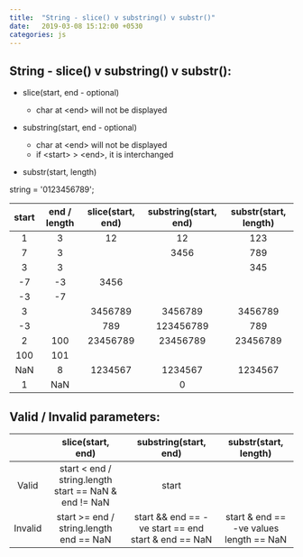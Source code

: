 ```yaml
---
title:  "String - slice() v substring() v substr()"
date:   2019-03-08 15:12:00 +0530
categories: js
---
```


## String - slice() v substring() v substr():

- slice(start, end - optional)
  - char at &lt;end&gt; will not be displayed

- substring(start, end - optional)
  - char at &lt;end&gt; will not be displayed
  - if &lt;start&gt; &gt; &lt;end&gt;, it is interchanged

- substr(start, length)


string = '0123456789';

| start | end / length | slice(start, end) | substring(start, end) | substr(start, length) |
|:-----:|:------------:|:-----------------:|:---------------------:|:---------------------:|
|   1   |       3      |         12        |           12          |          123          |
|   7   |       3      |                   |          3456         |          789          |
|   3   |       3      |                   |                       |          345          |
|   -7  |      -3      |        3456       |                       |                       |
|   -3  |      -7      |                   |                       |                       |
|   3   |              |      3456789      |        3456789        |        3456789        |
|   -3  |              |        789        |       123456789       |          789          |
|   2   |      100     |      23456789     |        23456789       |        23456789       |
|  100  |      101     |                   |                       |                       |
|  NaN  |       8      |      1234567      |        1234567        |        1234567        |
|   1   |      NaN     |                   |           0           |                       |


## Valid / Invalid parameters:

|         |                   slice(start, end)                   |                          substring(start, end)                          |                substr(start, length)               |
|:-------:|:-----------------------------------------------------:|:-----------------------------------------------------------------------:|:--------------------------------------------------:|
|  Valid  | start < end / string.length start == NaN & end != NaN | start || end == -ve start == NaN & end != NaN start != NaN & end == NaN | start & length == -ve start == NaN & length != NaN |
| Invalid | start >= end / string.length  end == NaN              | start && end == -ve start == end start & end == NaN                     | start & end == -ve values length == NaN            |
